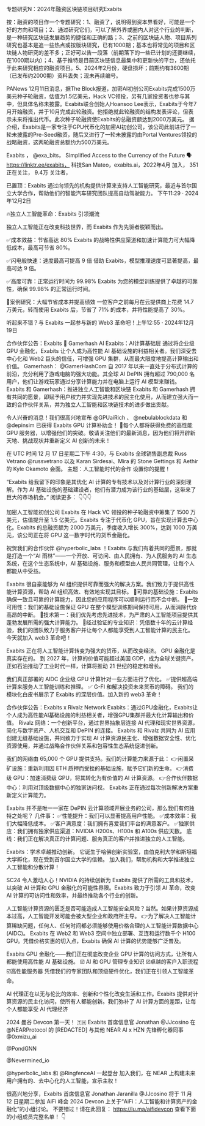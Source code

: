 专题研究N：2024年融资区块链项目研究Exabits

按：融资的项目作一个专题研究：1、融资了，说明得到资本界看好，可能是一个好的方向和项目；2、通过研究它们，可以了解外界或圈内人对这个行业的判断，是一种研究区块链发展趋势的捷径和正确的路；3、之前的区块链人物、项目系列研究也基本是追一些热点或按版块研究，已有1000期；基本也将常见的项目和区块链人物研究的差不多；正好可以告一段落（前期落下的一些已计划的还要继续，在1000期以内）；4、基于推特是目前区块链信息最集中和更新快的平台，还依托于此来研究相应的融资项目。5、2024年2月份，硬盘损坏；前期约有3600期（已发布约2000期）资料丢失；现未再续编号。

PANews 12月11日消息，据The Block报道，加密AI初创公司Exabits完成1500万美元种子轮融资，估值为1.5亿美元，Hack VC领投，另有几家投资者也参与其中，但具体名称未披露。Exabits联合创始人Hoansoo Lee表示，Exabits于今年7月开始融资，并于10月完成此轮融资。他拒绝就此轮融资的结构发表评论，但表示未来将推出代币。此次种子轮融资使Exabits的总融资额达到2000万美元。
据介绍，Exabits是一家专注于GPU代币化的加密AI初创公司，该公司此前进行了一轮未披露的Pre-Seed融资，随后又进行了一轮未披露的由Portal Ventures领投的战略融资，这两轮融资总额约为500万美元。

Exabits
，
@exa_bits，
Simplified Access to the Currency of the Future 🗣https://linktr.ee/exabits，
科技San Mateo，exabits.ai，2022年4月 加入，
351 正在关注，
9.4万 关注者，

已置顶：Exabits 通过向领先的机构提供计算来支持人工智能研究，最近与首尔国立大学合作，帮助他们的智能汽车研究团队提高自动驾驶能力。
下午11:29 · 2024年12月2日

🔥独立人工智能革命：Exabits 引领潮流

独立人工智能正在改变科技世界，而 Exabits 作为先驱者脱颖而出。

✅成本效益：节省高达 80%
Exabits 的战略性供应渠道和加速计算能力可大幅降低成本，最高可节省 80%。

✅闪电般快速：速度最高可提高 9 倍
借助 Exabits，模型推理速度可显著提高，最高可达 9 倍。

✅高度可靠：正常运行时间为 99.98%
Exabits 为您的模型训练提供了卓越的可靠性，确保 99.98% 的正常运行时间。

🦾案例研究：大幅节省成本并提高绩效
一位客户之前每月在云提供商上花费 14.7 万美元，转而使用 Exabits 后，节省了 71% 的成本，并将性能提高了 30%。

听起来不错？与 Exabits 一起参与新的 Web3 革命吧！上午12:55 · 2024年12月19日

合作伙伴公告：Exabits 🤝 Gamerhash AI
Exabits：AI计算基础层
通过将企业级 GPU 金融化，Exabits 让个人成为高性能 AI 基础设施的利益相关者。我们深受去中心化和 Web2 巨头的信任，可增强 GPU 集群，从而最大限度地提高计算输出和价值。
Gamerhash： 
@GamerHashCom
自 2017 年以来一直处于分布式计算的前沿，充分利用了游戏电脑的强大功能。其全球 AI DePIN 拥有超过 790,000 名用户，他们让游戏玩家通过分享计算能力并在电脑上运行 AI 模型来赚钱。
Exabits 和 Gamerhash：推进独立人工智能和区块链
Exabits 和 Gamerhash 拥有共同的愿景，即赋予用户权力并实现先进技术的民主化使用，从而建立强大而一致的合作伙伴关系，并为独立人工智能和区块链技术的进步做出贡献。

令人兴奋的消息！我们很高兴地宣布
@GPUaiRich
 、 
@nebulablockdata
和
@depinsim
已获得 Exabits GPU 计算补助金！ 🚀每个人都将获得免费的高性能 GPU 服务器，以增强他们的突破。敬请关注他们的最新消息，因为他们将开辟新天地、挑战现状并重新定义 AI 创新的未来！ 

在 UTC 时间 12 月 17 日星期二下午 4:30，与 Exabits 全球销售副总裁 Russ Vetrano 
@russvetrano
以及 Karan Sirdesai、Mira 的 Stone Gettings 和 Aethir 的 Kyle Okamoto 会面。
主题：人工智能时代的合作
设置你的提醒！

“Exabits 给我留下的印象是其优化 AI 计算的专有技术以及对计算行业的深刻理解。作为 AI 基础设施的基础建设者，他们有潜力成为该行业的基础层，这带来了巨大的市场机会。”
阅读更多： 👇👇👇

加密人工智能初创公司 Exabits 在 Hack VC 领投的种子轮融资中筹集了 1500 万美元，估值提升至 1.5 亿美元。Exabits 专注于代币化 GPU，旨在实现计算去中心化。Exabits 的总融资额为 2000 万美元，季度收入增长 300%，达到 1000 万美元，该公司正在将 GPU 这一数字时代的货币金融化。

祝贺我们的合作伙伴
@hyperbolic_labs
 ！Exabits 与我们有着共同的愿景，那就是打造一个“AI 雨林”——一个开放、可访问、由人民拥有、为人民服务的 AI 生态系统，在这个生态系统中，AI 基础设施、服务和模型由人民共同管理，让每个人都能从中受益。

Exabits 很自豪能够为 AI 组织提供可靠而强大的解决方案。我们致力于提供高性能计算资源，帮助 AI 组织高效、有效地实现其目标。
💪可靠的基础设施：Exabits 确保一致且可靠的计算能力，因此您的应用程序可以顺利运行而不会中断。
🔄一致可用性：我们的基础设施保证 GPU 在整个模型训练期间保持可用，从而消除代价高昂的中断。
🚀技术第一：我们优先考虑先进技术，为严肃的人工智能项目提供其蓬勃发展所需的强大计算能力。
🔧经过验证的专业知识：凭借数十年的云计算经验，我们的团队致力于服务客户并让每个人都能享受到人工智能计算的民主化。
今天就加入 web3 革命吧！

Exabits 正在将人工智能计算转变为强大的货币，从而改变经济。
GPU 金融化是真实存在的。
到 2027 年，计算的价值可能超过美国 GDP，成为全球关键资产。正如石油推动了工业时代一样，计算将推动 21 世纪的稳定和增长。

我们真正部署的 AIDC 企业级 GPU 计算针对一些方面进行了优化。
✅提供超高端计算来服务人工智能训练和推理。
✅ G-FI 和解决投资未来货币的障碍。
我们的模块化白皮书展示了 Exabits 的深层价值。加入新的 web3 革命！

合作伙伴公告：Exabits x Rivalz Network
Exabits：通过GPU金融化，Exabits让个人成为高性能AI基础设施的利益相关者，增强GPU集群并最大化计算输出和价值。
Rivalz 网络：一个创新平台，通过世界抽象层连接 AI 代理和现实世界资源，简化与数字资产、人机交互和 DePIN 的连接。
Exabits 和 Rivalz 共同为 AI 应用创建无缝基础设施，共同致力于实现 AI 计算资源民主化、增强数据安全性、优化资源使用，并通过战略合作伙伴关系和包容性生态系统促进创新。

我们的网络由 65,000 个 GPU 提供支持。我们的计算能力来源于此：
👉闲置采矿设施：重新利用因 ETH 质押而受挫的基础设施，赋予它们新的生命。
👉消费级 GPU：加速消费级 GPU，将其转化为有价值的 AI 计算资源。
👉合作伙伴数据中心：利用对顶级数据中心的独家访问权。
Exabits 正在通过每次创新解决方案重新定义计算能力。

Exabits 并不是唯一一家在 DePIN 云计算领域开展业务的公司，那么我们有何独特之处呢？
几件事：
✅性能提升：我们可以显著提高用户性能。
✅成本效率：我们大幅降低成本。
✅客户满意度：我们拥有喜爱我们平台的满意客户。
✅独家供应：我们拥有独家供应渠道：NVIDIA H200s、H100s 和 A100s 供应天数。
底线：我们正在解决真正的计算问题、服务真正的客户并推进独立的人工智能。

Exabits：学术卓越推动创新。
它诞生于哈佛创新实验室，由伯克利大学和斯坦福大学孵化，现在受到首尔国立大学的信赖。
加入我们，帮助机构和大学推进独立人工智能和分散计算！

SC24 令人激动人心！NVIDIA 的持续创新为 Exabits 提供了所需的工具和技术，以突破 AI 计算和 GPU 金融化的可能性界限。Exabits 致力于引领 AI 革命，改变 AI 计算的可访问性和效率，并最终推动各个行业的创新。

人工智能计算资源的匮乏是否可能造成人工智能安全风险？当然。如果计算资源成本过高，人工智能开发可能会被大型企业和政府所主导。
👉为了解决人工智能计算稀缺问题，任何人、任何时间都必须能够使用价格合理的人工智能计算数据中心 (AIDC)。
Exabits 在 Web2 和 Web3 空间中独立部署、互连和运行数千个 H100 GPU。凭借价格实惠的切入点，Exabits 确保 AI 计算的优势能够广泛普及。

Exabits GPU 金融化——我们正在彻底改变企业 GPU 计算的访问方式，让所有人都能使用高性能 AI 基础设施。
☑️ AI 和 GPU 管理专业知识
☑️卓越的客户入职流程
☑️高性能服务器
凭借我们的专家团队和顶级硬件优化，我们正在引领人工智能革命。

AI 代理正在以无与伦比的效率、创新和个性化改变生活和工作。Exabits 提供对计算资源的民主化访问，使所有人都能创新。我们弥补了 AI 计算方面的差距，让每个人都能享受 AI 代理经济

2024 曼谷 Devcon 第一天！ 🇹🇭
Exabits 首席信息官 Jonathan 
@JJcosino
在
@NEARProtocol
的 [REDACTED] 与其他 NEAR AI x HZN 先锋孵化器同事
@0xmizu_ai
 
@PondGNN
 
@Nevermined_io
 
@hyperbolic_labs
和
@RingfenceAI
一起登台
加入我们，在 NEAR 上构建未来用户拥有的、去中心化的人工智能，宣示主权！

很高兴地分享，Exabits 首席信息官 Jonathan Jaranilla 
@JJcosino
将于 11 月 12 日星期二参加 AiFi 峰会 2024 Devcon 上关于“AiFi：人工智能和计算资产的金融化”的小组讨论。
不要错过！请在此回复： https://lu.ma/aifidevcon
查看下面的小组成员完整名单！ 👇
